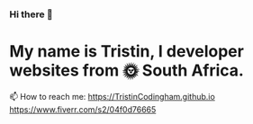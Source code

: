 ### Hi there 👋

# My name is Tristin, I developer websites from 🌞 South Africa.

📫 How to reach me: https://TristinCodingham.github.io https://www.fiverr.com/s2/04f0d76665

<!--
**TristinCodingham/TristinCodingham** is a ✨ _special_ ✨ repository because its `README.md` (this file) appears on your GitHub profile.

Here are some ideas to get you started:

- 🔭 I’m currently working on ...
- 🌱 I’m currently learning ...
- 👯 I’m looking to collaborate on ...
- 🤔 I’m looking for help with ...
- 💬 Ask me about ...
- 📫 How to reach me: ...
- 😄 Pronouns: ...
- ⚡ Fun fact: ...
-->
